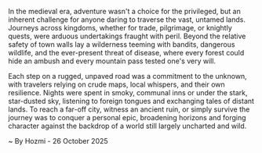 
In the medieval era, adventure wasn't a choice for the privileged, but an inherent challenge for anyone daring to traverse the vast, untamed lands. Journeys across kingdoms, whether for trade, pilgrimage, or knightly quests, were arduous undertakings fraught with peril. Beyond the relative safety of town walls lay a wilderness teeming with bandits, dangerous wildlife, and the ever-present threat of disease, where every forest could hide an ambush and every mountain pass tested one's very will.

Each step on a rugged, unpaved road was a commitment to the unknown, with travelers relying on crude maps, local whispers, and their own resilience. Nights were spent in smoky, communal inns or under the stark, star-dusted sky, listening to foreign tongues and exchanging tales of distant lands. To reach a far-off city, witness an ancient ruin, or simply survive the journey was to conquer a personal epic, broadening horizons and forging character against the backdrop of a world still largely uncharted and wild.

~ By Hozmi - 26 October 2025
